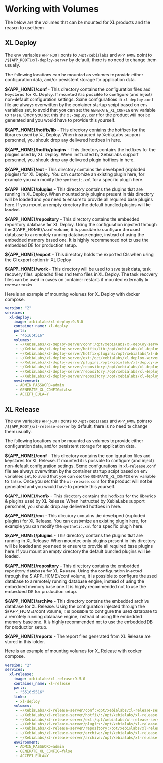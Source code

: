 # Working with Volumes

The below are the volumes that can be mounted for XL products and the reason to use them

## XL Deploy

The env variables `APP_ROOT` ponts to `/opt/xebialabs` and `APP_HOME` point to  `/${APP_ROOT}/xl-deploy-server` by default, there is no need to change them usually.

The following locations can be mounted as volumes to provide either configuration data, and/or persistent storage for application data.

**${APP_HOME}/conf** - This directory contains the configuration files and keystores for XL Deploy. If mounted it is possible to configure (and inject) non-default configuration settings. Some configurations in `xl-deploy.conf` file are always overwritten by the container startup script based on env variables set, to avoid that you can set the `GENERATE_XL_CONFIG` env variable to `false`. Once you set this the `xl-deploy.conf` for the product will not be generated and you would have to provide this yourself.

**${APP_HOME}/hotfix/lib** - This directory contains the hotfixes for the libraries used by XL Deploy. When instructed by XebiaLabs support personnel, you should drop any delivered hotfixes in here.

**${APP_HOME}/hotfix/plugins** - This directory contains the hotfixes for the plugins used by XL Deploy. When instructed by XebiaLabs support personnel, you should drop any delivered plugin hotfixes in here.

**${APP_HOME}/ext** - This directory contains the developed (exploded plugins) for XL Deploy. You can customize an existing plugin here, for example you can modify the `synthetic.xml` for a specific plugin here.

**${APP_HOME}/plugins** - This directory contains the plugins that are running in XL Deploy. When mounted only plugins present in this directory will be loaded and you need to ensure to provide all required base plugins here. If you mount an empty directory the default bundled plugins will be loaded.

**${APP_HOME}/repository** - This directory contains the embedded repository database for XL Deploy. Using the configuration injected through the ${APP_HOME}/conf volume, it is possible to configure the used database to a remotely running database engine, instead of using the embedded memory based one. It is highly recommended not to use the embedded DB for production setup.

**${APP_HOME}/export** - This directory holds the exported CIs when using the CI export option in XL Deploy

**${APP_HOME}/work** - This directory will be used to save task data, task recovery files, uploaded files and temp files in XL Deploy. The task recovery files can be used in cases on container restarts if mounted externally to recover tasks.

Here is an example of mounting volumes for XL Deploy with docker compose.

```yaml
version: "2"
services:
  xl-deploy:
    image: xebialabs/xl-deploy:9.5.0
    container_name: xl-deploy
    ports:
     - "4516:4516"
    volumes:
     - ~/XebiaLabs/xl-deploy-server/conf:/opt/xebialabs/xl-deploy-server/conf
     - ~/XebiaLabs/xl-deploy-server/hotfix/lib:/opt/xebialabs/xl-deploy-server/hotfix/lib
     - ~/XebiaLabs/xl-deploy-server/hotfix/plugins:/opt/xebialabs/xl-deploy-server/hotfix/plugins
     - ~/XebiaLabs/xl-deploy-server/ext:/opt/xebialabs/xl-deploy-server/ext
     - ~/XebiaLabs/xl-deploy-server/plugins:/opt/xebialabs/xl-deploy-server/plugins
     - ~/XebiaLabs/xl-deploy-server/repository:/opt/xebialabs/xl-deploy-server/repository
     - ~/XebiaLabs/xl-deploy-server/repository:/opt/xebialabs/xl-deploy-server/export
     - ~/XebiaLabs/xl-deploy-server/repository:/opt/xebialabs/xl-deploy-server/work
    environment:
     - ADMIN_PASSWORD=admin
     - GENERATE_XL_CONFIG=false
     - ACCEPT_EULA=Y
```

## XL Release

The env variables `APP_ROOT` ponts to `/opt/xebialabs` and `APP_HOME` point to `/${APP_ROOT}/xl-release-server` by default, there is no need to change them usually.

The following locations can be mounted as volumes to provide either configuration data, and/or persistent storage for application data.

**${APP_HOME}/conf** - This directory contains the configuration files and keystores for XL Release. If mounted it is possible to configure (and inject) non-default configuration settings. Some configurations in `xl-release.conf` file are always overwritten by the container startup script based on env variables set, to avoid that you can set the `GENERATE_XL_CONFIG` env variable to `false`. Once you set this the `xl-release.conf` for the product will not be generated and you would have to provide this yourself.

**${APP_HOME}/hotfix** - This directory contains the hotfixes for the libraries & plugins used by XL Release. When instructed by XebiaLabs support personnel, you should drop any delivered hotfixes in here.

**${APP_HOME}/ext** - This directory contains the developed (exploded plugins) for XL Release. You can customize an existing plugin here, for example you can modify the `synthetic.xml` for a specific plugin here.

**${APP_HOME}/plugins** - This directory contains the plugins that are running in XL Release. When mounted only plugins present in this directory will be loaded and you need to ensure to provide all required base plugins here. If you mount an empty directory the default bundled plugins will be loaded.

**${APP_HOME}/repository** - This directory contains the embedded repository database for XL Release. Using the configuration injected through the ${APP_HOME}/conf volume, it is possible to configure the used database to a remotely running database engine, instead of using the embedded memory base one. It is highly recommended not to use the embedded DB for production setup.

**${APP_HOME}/archive** - This directory contains the embedded archive database for XL Release. Using the configuration injected through the ${APP_HOME}/conf volume, it is possible to configure the used database to a remotely running database engine, instead of using the embedded memory base one. It is highly recommended not to use the embedded DB for production setup.

**${APP_HOME}/reports** - The report files generated from XL Release are stored in this folder.

Here is an example of mounting volumes for XL Release with docker compose.

```yaml
version: "2"
services:
  xl-release:
    image: xebialabs/xl-release:9.5.0
    container_name: xl-release
    ports:
     - "5516:5516"
    links:
     - xl-deploy
    volumes:
     - ~/XebiaLabs/xl-release-server/conf:/opt/xebialabs/xl-release-server/conf
     - ~/XebiaLabs/xl-release-server/hotfix/:/opt/xebialabs/xl-release-server/hotfix/
     - ~/XebiaLabs/xl-release-server/ext:/opt/xebialabs/xl-release-server/ext
     - ~/XebiaLabs/xl-release-server/plugins:/opt/xebialabs/xl-release-server/plugins
     - ~/XebiaLabs/xl-release-server/repository:/opt/xebialabs/xl-release-server/repository
     - ~/XebiaLabs/xl-release-server/archive:/opt/xebialabs/xl-release-server/archive
     - ~/XebiaLabs/xl-release-server/archive:/opt/xebialabs/xl-release-server/reports
    environment:
     - ADMIN_PASSWORD=admin
     - GENERATE_XL_CONFIG=false
     - ACCEPT_EULA=Y
```